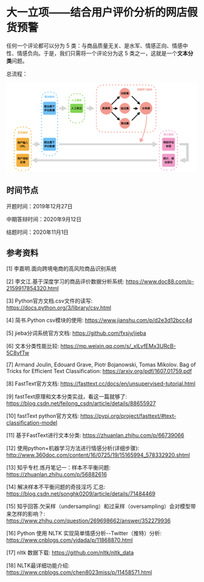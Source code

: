 # 大一立项——结合用户评价分析的网店假货预警

任何一个评论都可以分为 5 类：与商品质量无关、是水军、情感正向、情感中性、情感负向。于是，我们只需将一个评论分为这 5 类之一，这就是一个**文本分类**问题。

总流程：

![总流程](https://github.com/xyfJASON/Comment-Analysis/blob/master/img/%E6%80%BB%E6%B5%81%E7%A8%8B.png)



## 时间节点

开题时间：2019年12月27日

中期答辩时间：2020年9月12日

结题时间：2020年11月1日



## 参考资料

[1] 李嘉明.面向跨境电商的高风险商品识别系统

[2] 李文江.基于深度学习的商品评价数据分析系统: https://www.doc88.com/p-2159917854320.html

[3] Python官方文档.csv文件的读写: https://docs.python.org/3/library/csv.html

[4] 简书.Python csv模块的使用: https://www.jianshu.com/p/d2e3d12bcc4d

[5] jieba分词系统官方文档: https://github.com/fxsjy/jieba

[6] 文本分类性能比较: https://mp.weixin.qq.com/s/_xILvfEMx3URcB-5C8vfTw

[7] Armand Joulin, Edouard Grave, Piotr Bojanowski, Tomas Mikolov. Bag of Tricks for Efficient Text Classification:  https://arxiv.org/pdf/1607.01759.pdf

[8] FastText官方文档: https://fasttext.cc/docs/en/unsupervised-tutorial.html

[9] fastText原理和文本分类实战，看这一篇就够了: https://blog.csdn.net/feilong_csdn/article/details/88655927

[10] fastText python官方文档: https://pypi.org/project/fasttext/#text-classification-model

[11] 基于FastText进行文本分类: https://zhuanlan.zhihu.com/p/66739066

[12] 使用python+机器学习方法进行情感分析(详细步骤): http://www.360doc.com/content/16/0725/19/15165994_578332920.shtml

[13] 知乎专栏.炼丹笔记一：样本不平衡问题: https://zhuanlan.zhihu.com/p/56882616

[14] 解决样本不平衡问题的奇技淫巧 汇总: https://blog.csdn.net/songhk0209/article/details/71484469

[15] 知乎回答.欠采样（undersampling）和过采样（oversampling）会对模型带来怎样的影响？: https://www.zhihu.com/question/269698662/answer/352279936

[16] Python 使用 NLTK 实现简单情感分析--Twitter（推特）分析: https://www.cnblogs.com/yidada/p/11868870.html

[17] nltk 数据下载: https://github.com/nltk/nltk_data

[18] NLTK最详细功能介绍: https://www.cnblogs.com/chen8023miss/p/11458571.html

